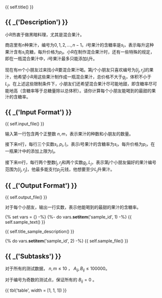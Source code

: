 {{ self.title() }}

## {{ _('Description') }}

小R热衷于做黑暗料理，尤其是混合果汁。

商店里有$n$种果汁，编号为$0,1,2,...,n-1$。$i$号果汁的含糖率是$s_i$，表示每升这种果汁含有$s_i$克糖，每升价格为$p_i$。小R在制作混合果汁时，还有一些特殊的规定，即在一瓶混合果汁中，$i$号果汁最多只能添加$l_i$升。

现在有$m$个小朋友过来找小R要混合果汁喝。第$j$个小朋友只喜欢编号为$[l_j,r_j]$的果汁，他希望小R用这些果汁制作成一瓶混合果汁，总价格不大于$g_j$，体积不小于$L_j$。在上述这些限制条件下，小朋友们还希望混合果汁尽可能地甜，即含糖率尽可能地高（含糖率等于总糖量除以总体积）。请你计算每个小朋友能喝到的最甜的果汁的含糖率。

## {{ _('Input Format') }}

{{ self.input_file() }}

输入第一行包含两个正整数 $n,m$，表示果汁的种数和小朋友的数量。

接下来$n$行，每行三个实数$s_i,p_i,l_i$，表示$i$号果汁的含糖率为$s_i$，每升价格为$p_i$，在一瓶果汁中的添加上限为$l_i$。

接下来$m$行，每行两个整数$l_j,r_j$和两个实数$g_j,L_j$，表示第$j$个小朋友偏好的果汁编号范围为$[l_j,r_j]$，他最多能支付$p_j$元钱，他想要至少$L_j$升果汁。

## {{ _('Output Format') }}

{{ self.output_file() }}

对于每个小朋友，输出一行实数，表示他能喝到的最甜的果汁的含糖率。

{% set vars = {} -%}
{%- do vars.__setitem__('sample_id', 1) -%}
{{ self.sample_text() }}

{{ self.title_sample_description() }}

{% do vars.__setitem__('sample_id', 2) -%}
{{ self.sample_file() }}

## {{ _('Subtasks') }}

对于所有的测试数据， $n,m\leq 10$ ， $A_{ij},B_{ij}\leq 100000$。

对于编号为奇数的测试点，保证所有的 $B_{ij} = 0$ 。

{{ tbl('table', width = [1, 1, 1]) }}


